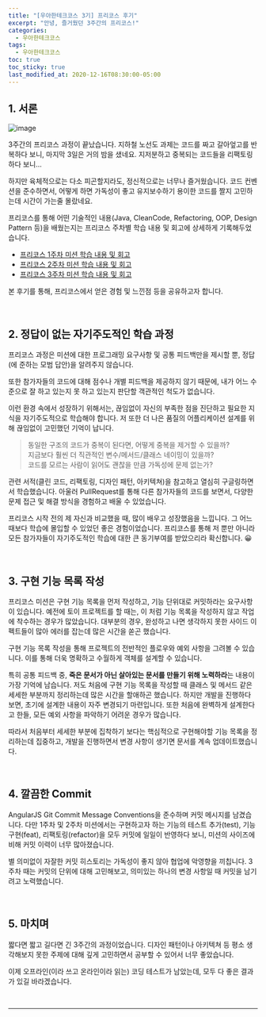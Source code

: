 ```yaml
---
title: "[우아한테크코스 3기] 프리코스 후기"
excerpt: "안녕, 즐거웠던 3주간의 프리코스!"
categories:
  - 우아한테크코스
tags:
  - 우아한테크코스
toc: true
toc_sticky: true
last_modified_at: 2020-12-16T08:30:00-05:00
---
```


## 1. 서론

![image](https://user-images.githubusercontent.com/56240505/102237424-00425e00-3f38-11eb-8f80-a56697afc5fe.png)

3주간의 프리코스 과정이 끝났습니다. 지하철 노선도 과제는 코드를 짜고 갈아엎고를 반복하다 보니, 마지막 3일은 거의 밤을 샜네요. 지저분하고 중복되는 코드들을 리팩토링하다 보니...

하지만 육체적으로는 다소 피곤할지라도, 정신적으로는 너무나 즐거웠습니다. 코드 컨벤션을 준수하면서, 어떻게 하면 가독성이 좋고 유지보수하기 용이한 코드를 짤지 고민하는데 시간이 가는줄 몰랐네요.

프리코스를 통해 어떤 기술적인 내용(Java, CleanCode, Refactoring, OOP, Design Pattern 등)을 배웠는지는 프리코스 주차별 학습 내용 및 회고에 상세하게 기록해두었습니다.

* [프리코스 1주차 미션 학습 내용 및 회고](https://xlffm3.github.io/java/etc/Woowacourse_precourse_baseball/)
* [프리코스 2주차 미션 학습 내용 및 회고](https://xlffm3.github.io/java/etc/Woowacourse_precourse_racing/)
* [프리코스 3주차 미션 학습 내용 및 회고](https://xlffm3.github.io/java/etc/Woowacourse_precourse_subway/)

본 후기를 통해, 프리코스에서 얻은 경험 및 느낀점 등을 공유하고자 합니다.

<br>

## 2. 정답이 없는 자기주도적인 학습 과정

프리코스 과정은 미션에 대한 프로그래밍 요구사항 및 공통 피드백만을 제시할 뿐, 정답(에 준하는 모범 답안)을 알려주지 않습니다.

또한 참가자들의 코드에 대해 점수나 개별 피드백을 제공하지 않기 때문에, 내가 어느 수준으로 잘 하고 있는지 못 하고 있는지 판단할 객관적인 척도가 없습니다.

이런 환경 속에서 성장하기 위해서는, 끊임없이 자신의 부족한 점을 진단하고 필요한 지식을 자기주도적으로 학습해야 합니다. 저 또한 더 나은 품질의 어플리케이션 설계를 위해 끊임없이 고민했던 기억이 납니다.

> 동일한 구조의 코드가 중복이 된다면, 어떻게 중복을 제거할 수 있을까?<br>
지금보다 훨씬 더 직관적인 변수/메서드/클래스 네이밍이 있을까?<br>
코드를 모르는 사람이 읽어도 괜찮을 만큼 가독성에 문제 없는가?

관련 서적(클린 코드, 리팩토링, 디자인 패턴, 아키텍쳐)을 참고하고 열심히 구글링하면서 학습했습니다. 아울러 PullRequest를 통해 다른 참가자들의 코드를 보면서, 다양한 문제 접근 및 해결 방식을 경험하고 배울 수 있었습니다.

프리코스 시작 전의 제 자신과 비교했을 때, 많이 배우고 성장했음을 느낍니다. 그 어느 때보다 학습에 몰입할 수 있었던 좋은 경험이었습니다. 프리코스를 통해 저 뿐만 아니라 모든 참가자들이 자기주도적인 학습에 대한 큰 동기부여를 받았으리라 확신합니다. 😀

<br>

## 3. 구현 기능 목록 작성

프리코스 미션은 구현 기능 목록을 먼저 작성하고, 기능 단위대로 커밋하라는 요구사항이 있습니다. 예전에 토이 프로젝트를 할 때는, 이 처럼 기능 목록을 작성하지 않고 작업에 착수하는 경우가 많았습니다. 대부분의 경우, 완성하고 나면 생각하지 못한 사이드 이펙트들이 많아 에러를 잡는데 많은 시간을 쏟곤 했습니다.

구현 기능 목록 작성을 통해 프로젝트의 전반적인 플로우와 예외 사항을 그려볼 수 있습니다. 이를 통해 더욱 명확하고 수월하게 객체를 설계할 수 있습니다.

특히 공통 피드백 중, **죽은 문서가 아닌 살아있는 문서를 만들기 위해 노력하라**는 내용이 가장 기억에 남습니다. 저도 처음에 구현 기능 목록을 작성할 때 클래스 및 메서드 같은 세세한 부분까지 정리하는데 많은 시간을 할애하곤 했습니다. 하지만 개발을 진행하다 보면, 초기에 설계한 내용이 자주 변경되기 마련입니다. 또한 처음에 완벽하게 설계한다고 한들, 모든 예외 사항을 파악하기 어려운 경우가 많습니다.

따라서 처음부터 세세한 부분에 집착하기 보다는 핵심적으로 구현해야할 기능 목록을 정리하는데 집중하고, 개발을 진행하면서 변경 사항이 생기면 문서를 계속 업데이트했습니다.

<br>

## 4. 깔끔한 Commit

AngularJS Git Commit Message Conventions을 준수하며 커밋 메시지를 남겼습니다. 다만 1주차 및 2주차 미션에서는 구현하고자 하는 기능의 테스트 추가(test), 기능 구현(feat), 리팩토링(refactor)을 모두 커밋에 일일이 반영하다 보니, 미션의 사이즈에 비해 커밋 이력이 너무 많아졌습니다.

별 의미없이 자잘한 커밋 히스토리는 가독성이 좋지 않아 협업에 악영향을 끼칩니다. 3주차 때는 커밋의 단위에 대해 고민해보고, 의미있는 하나의 변경 사항일 때 커밋을 남기려고 노력했습니다.

<br>

## 5. 마치며

짧다면 짧고 길다면 긴 3주간의 과정이었습니다. 디자인 패턴이나 아키텍쳐 등 평소 생각해보지 못한 주제에 대해 깊게 고민하면서 공부할 수 있어서 너무 좋았습니다.

이제 오프라인(이라 쓰고 온라인이라 읽는) 코딩 테스트가 남았는데, 모두 다 좋은 결과가 있길 바라겠습니다.

<br>

---
